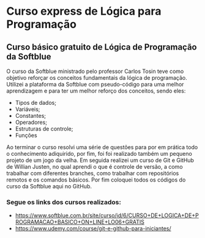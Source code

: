 # Curso express de Lógica para Programação

## Curso básico gratuito de Lógica de Programação da Softblue

O curso da Softblue ministrado pelo professor Carlos Tosin teve como objetivo reforçar os conceitos fundamentais da lógica de programação.
Utilizei a plataforma da Softblue com pseudo-código para uma melhor aprendizagem e para ter um melhor reforço dos conceitos, sendo eles: 
* Tipos de dados;
* Variáveis;
* Constantes;
* Operadores; 
* Estruturas de controle;
* Funções

Ao terminar o curso resolvi uma série de questões para por em prática todo o conhecimento adiquirido, por fim, foi foi realizado também um pequeno projeto de um jogo da velha.
Em seguida realizei um curso de Git e GitHub de Willian Justen, no qual aprendi o que é controle de versão, a como trabalhar com diferentes branches, como trabalhar com repositórios remotos e os comandos básicos. Por fim coloquei todos os códigos do curso da Softblue aqui no GitHub.

### Segue os links dos cursos realizados:
* https://www.softblue.com.br/site/curso/id/6/CURSO+DE+LOGICA+DE+PROGRAMACAO+BASICO+ON+LINE+LO06+GRATIS
* https://www.udemy.com/course/git-e-github-para-iniciantes/
